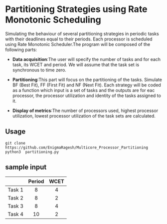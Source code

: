 
# Partitioning Strategies using Rate Monotonic Scheduling

Simulating the behaviour of several partitioning strategies in periodic tasks with their deadlines equal to their periods. Each processor is scheduled using Rate Monotonic Scheduler.The program will be composed of the following parts:
* **Data acquisition**:The user will specify the number of tasks and for each task, its WCET and period. We will assume that the task set is synchronous to time zero.

* **Partitioning**:This part will focus on the partitioning of the tasks. Simulate BF
(Best Fit), FF (First Fit) and NF (Next Fit). Each strategy will be coded as a function which input is a set of tasks and the outputs are for eac processor, the processor utilization and identity of the tasks assigned to it.

* **Display of metrics**:The number of processors used, highest processor utilization, lowest processor utilization of the task sets are calculated.

## Usage
```
git clone https://github.com/EnigmaRagesh/Multicore_Processor_Partitioning
python3  partitioning.py
```

## sample input 

|        | Period  | WCET |
|:------:|:-------:|:----:|
| Task 1 |    8    |   4  |
| Task 2 |    8    |   2  |
| Task 3 |    8    |   4  |
| Task 4 |    10   |   2  |
